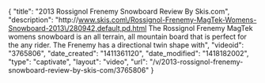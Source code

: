 {
    "title": "2013 Rossignol Frenemy Snowboard Review By Skis.com",
    "description": "http:\/\/www.skis.com\/Rossignol-Frenemy-MagTek-Womens-Snowboard-2013\/280942,default,pd.html  The Rossignol Frenemy MagTek womens snowboard is an all terrain, all mountain board that is perfect for the any rider. The Frenemy has a directional twin shape with",
    "videoid": "3765806",
    "date_created": "1411361120",
    "date_modified": "1418182002",
    "type": "captivate",
    "layout": "video",
    "url": "\/v\/2013-rossignol-frenemy-snowboard-review-by-skis-com\/3765806"
}
